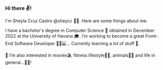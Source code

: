 ### Hi there ✌!

I'm Sheyla Cruz Castro @sheycc 👩‍🦰. Here are some things about me:

I have a bachelor's degree in Computer Science 📜 obtained in December 2022 at the University of Havana 🎓. 
I’m working to become a great Front-End Software Developer 👩‍💻💻...
Currently learning a lot of stuff 🔭.

👀 I’m also interested in movies🎬, fitness lifestyle🏃‍♀️, animals🐶🐱 and life in general...🌱🌸!

